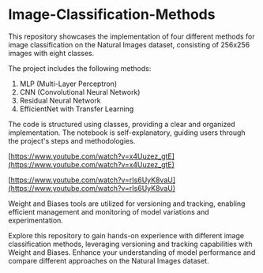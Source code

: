 # Image-Classification-Methods

This repository showcases the implementation of four different methods for image classification on the Natural Images dataset, consisting of 256x256 images with eight classes.

The project includes the following methods:

1. MLP (Multi-Layer Perceptron)
2. CNN (Convolutional Neural Network)
3. Residual Neural Network
4. EfficientNet with Transfer Learning

The code is structured using classes, providing a clear and organized implementation. The notebook is self-explanatory, guiding users through the project's steps and methodologies.

[https://www.youtube.com/watch?v=x4Uuzez_gtE](https://www.youtube.com/watch?v=x4Uuzez_gtE)

[https://www.youtube.com/watch?v=rIs6UyK8vaU](https://www.youtube.com/watch?v=rIs6UyK8vaU)

Weight and Biases tools are utilized for versioning and tracking, enabling efficient management and monitoring of model variations and experimentation.

Explore this repository to gain hands-on experience with different image classification methods, leveraging versioning and tracking capabilities with Weight and Biases. Enhance your understanding of model performance and compare different approaches on the Natural Images dataset.